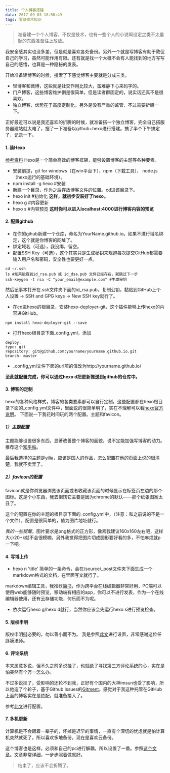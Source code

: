 ```yaml
---
title: 个人博客搭建
data: 2017-09-03 18:50:49
tags: 零散技术知识
---
```


>准备建一个个人博客，不仅是技术，也有一些个人的小说啊设定之类不太羞耻的东西准备往上放放。

我安全感其实也没多差，但是就是喜欢各处备份。另外一个就是写博客有助于敦促自己的学习，虽然可能作用有限。还有就是找一个大概不会有人能找到的地方写写自己的感悟，也算是一种隐秘的发表。

开始准备建博客的时候，搜索了下感觉博客主要就是分成三类。
- 轻博客和微博，这些就是社交作用比较大，蛮难静下心来码字的。
- 门户博客，这些博客维护倒是很简单，但是读者群固定的，说实话还真不是很喜欢。
- 独立博客，优势在于高度定制化，另外是没有严重的监管，不过需要折腾一下。

正好最近可以说是我还喜欢的折腾的时候，就准备搭一个独立博客，完全自己搭服务器建站就太难了，搜了一下准备以github+hexo进行搭建。搞了半个下午搞定了，记录一下。

#### 1. 装Hexo
[参考资料](http://www.cnblogs.com/liuxianan/p/build-blog-website-by-hexo-github.html)
Hexo是一个简单高效的博客框架，能够设置博客的主题等各种要素。

- 安装前提，git for windows（在win平台下），npm（下载工具），  node.js（hexo运行的基础环境）。
- npm install -g hexo #安装
- 新建一个目录，作为之后存放博客文件的位置。cd进该目录下。
- hexo init #初始化
**这样，就初步安装好了hexo。**
- hexo g #内容更新
- hexo s #内容预览
**这时你可以进入localhost:4000进行博客内容的预览**
#### 2. 配置github
- 在你的gihub新建一个仓库，命名为YourName.github.io。如果不进行域名绑定，这个就是你博客的网址了。
- 绑定域名（可选），我没绑，留空。
- 配置SSH Key（可选），这个其实只是生成秘钥来规避每次提交GitHub都需要输入用户名和密码，安全性也要更好一点。
```
cd ~/.ssh
ls #如果能看到id_rsa.pub 或 id_dsa.pub 文件已经存在，就跳过下一步
ssh-keygen -t rsa -C "your_email@example.com" #生成秘钥
```
 然后记事本打开在.ssh文件夹下面的id_rsa.pub，复制公钥，黏贴到GitHub上个人设置 -> SSH and GPG keys -> New SSH key就行了。
- 在cd进hexo的根目录，安装hexo-deployer-git，这个插件能够上传hexo的内容进GitHub。
```
npm install hexo-deployer-git --save
```
- 打开hexo根目录下面_config.yml，添加
```
deploy:
type: git
repository: git@github.com:yourname/yourname.github.io.git
branch: master
```
- _config,yml文件下面的url项的值改为http://yourname.github.io/

**至此就配置完成，你可以通过hexo d把更新推送到github的仓库中。**
#### 3. 博客的定制
hexo的各种风格样式，博客的各类要素都可以自行定制。这些配置都在hexo根目录下面的_config.yml文件中，里面说的很简单明了，实在不理解可以看[hexo官方说明](https://hexo.io/zh-cn/docs/configuration.html)。
下面说一下我花时间玩的两个配置。主题和favicon。
##### 1）主题配置
主题能够设置很多东西，显著改善整个博客的面貌，说不定能加强写博客的动力。推荐这个[知乎帖](https://www.zhihu.com/question/24422335)。

最后我选择的主题是[yilia](https://github.com/litten/hexo-theme-yilia)，应该是国人的作品，怎么配置在他的页面上说的很清楚，我就不卖弄了。
##### 2）favicon的配置
favicon就是你浏览器浏览该页面或者收藏该页面的时候显示在标签页左边的那个图标。这是个小东西，我去捯饬它主要是因为chrome的默认——那个纸张图案太丑了。

这个的配置在你的主题的根目录下面的_config.yml中，（注意：和之前说的不是一个文件），配置是很简单的，值为图片地址就行。

*我的一些提醒*，图片要求是png格式的正方形，像素我建议160x160左右吧，这样大小20+k就不会很模糊，另外我觉得把图片切成圆形要好看的多，不怕麻烦就p一下吧。
#### 4. 写博上传
- hexo n 'title' 简单的一条命令，会在/source/_post文件夹下面生成一个markdown格式的文档，在里面写文就行了。

markdown编辑工具，我推荐[简书](http://www.jianshu.com/)，作为跨平台在线编辑器非常好用，PC端可以使用web能够随时预览，移动端有相应的app，你可以不进行发表，作为一个在线编辑器使用，还有云存储功能，何乐而不为呢。

- 依次运行hexo g/hexo d就行，当然你应该会先运行hexo s进行预览检查。

#### 5. 版权申明
版权申明挺必要的，勿以善小而不为。
我是参照[此文](https://blog.zscself.com/2017/01/25/ee4d9ecb/)进行设置，非常感谢这位任豚膜法师。

#### 6. 评论系统
本来属意多说，但不久之前多说挂了，也就绝了寻找第三方评论系统的心，实在是怕突然有个万一怎么办。

不过多说挂了，受影响的还轮不到我，正好有个国内的大神imsun也受了影响，所以他造了个轮子，基于Github Issues的[Gitment](https://imsun.net/posts/gitment-introduction/)。感觉对于我这种托管在GitHub上面的博客实在是绝配，就准备接入了。


参考[此文](http://dcison.top/2017/08/26/yilia%E4%B8%BB%E9%A2%98%E6%90%AD%E9%85%8DGitment%E8%AF%84%E8%AE%BA%E7%B3%BB%E7%BB%9F/)进行配置。

#### 7. 多机更新
计算机是不会跟着一辈子的，坏掉是迟早的事情，一直有个深切的忧虑就是怕计算机突然就死了。所以喜欢多地备份，现在是喜欢云备份。

这个博客也是这样，必须和自己的pc进行解耦，所以设置了一番。参照[这个文章](http://chown-jane-y.coding.me/2017/03/15/%E5%A6%82%E4%BD%95%E5%9C%A8%E4%B8%8D%E5%90%8C%E7%94%B5%E8%84%91%E4%B8%8A%E5%90%8C%E6%97%B6%E5%86%99hexo%E5%8D%9A%E5%AE%A2%EF%BC%9F/)。文章非常详细，一步步照着做就好。

>结束了，应该不会折腾了。

